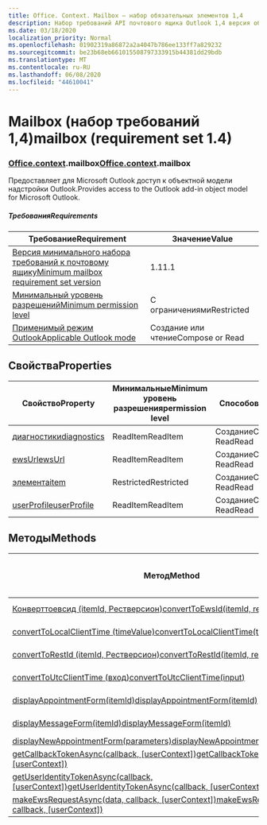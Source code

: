 ```yaml
---
title: Office. Context. Mailbox — набор обязательных элементов 1,4
description: Набор требований API почтового ящика Outlook 1,4 версия объектной модели почтового ящика.
ms.date: 03/18/2020
localization_priority: Normal
ms.openlocfilehash: 01902319a86872a2a4047b786ee133ff7a829232
ms.sourcegitcommit: be23b68eb661015508797333915b44381dd29bdb
ms.translationtype: MT
ms.contentlocale: ru-RU
ms.lasthandoff: 06/08/2020
ms.locfileid: "44610041"
---
```

# <a name="mailbox-requirement-set-14"></a><span data-ttu-id="096a0-103">Mailbox (набор требований 1,4)</span><span class="sxs-lookup"><span data-stu-id="096a0-103">mailbox (requirement set 1.4)</span></span>

### <a name="officecontextmailbox"></a><span data-ttu-id="096a0-104">[Office](office.md)[.context](office.context.md).mailbox</span><span class="sxs-lookup"><span data-stu-id="096a0-104">[Office](office.md)[.context](office.context.md).mailbox</span></span>

<span data-ttu-id="096a0-105">Предоставляет для Microsoft Outlook доступ к объектной модели надстройки Outlook.</span><span class="sxs-lookup"><span data-stu-id="096a0-105">Provides access to the Outlook add-in object model for Microsoft Outlook.</span></span>

##### <a name="requirements"></a><span data-ttu-id="096a0-106">Требования</span><span class="sxs-lookup"><span data-stu-id="096a0-106">Requirements</span></span>

|<span data-ttu-id="096a0-107">Требование</span><span class="sxs-lookup"><span data-stu-id="096a0-107">Requirement</span></span>| <span data-ttu-id="096a0-108">Значение</span><span class="sxs-lookup"><span data-stu-id="096a0-108">Value</span></span>|
|---|---|
|[<span data-ttu-id="096a0-109">Версия минимального набора требований к почтовому ящику</span><span class="sxs-lookup"><span data-stu-id="096a0-109">Minimum mailbox requirement set version</span></span>](../../requirement-sets/outlook-api-requirement-sets.md)| <span data-ttu-id="096a0-110">1.1</span><span class="sxs-lookup"><span data-stu-id="096a0-110">1.1</span></span>|
|[<span data-ttu-id="096a0-111">Минимальный уровень разрешений</span><span class="sxs-lookup"><span data-stu-id="096a0-111">Minimum permission level</span></span>](../../../outlook/understanding-outlook-add-in-permissions.md)| <span data-ttu-id="096a0-112">С ограничениями</span><span class="sxs-lookup"><span data-stu-id="096a0-112">Restricted</span></span>|
|[<span data-ttu-id="096a0-113">Применимый режим Outlook</span><span class="sxs-lookup"><span data-stu-id="096a0-113">Applicable Outlook mode</span></span>](../../../outlook/outlook-add-ins-overview.md#extension-points)| <span data-ttu-id="096a0-114">Создание или чтение</span><span class="sxs-lookup"><span data-stu-id="096a0-114">Compose or Read</span></span>|

## <a name="properties"></a><span data-ttu-id="096a0-115">Свойства</span><span class="sxs-lookup"><span data-stu-id="096a0-115">Properties</span></span>

| <span data-ttu-id="096a0-116">Свойство</span><span class="sxs-lookup"><span data-stu-id="096a0-116">Property</span></span> | <span data-ttu-id="096a0-117">Минимальные</span><span class="sxs-lookup"><span data-stu-id="096a0-117">Minimum</span></span><br><span data-ttu-id="096a0-118">уровень разрешения</span><span class="sxs-lookup"><span data-stu-id="096a0-118">permission level</span></span> | <span data-ttu-id="096a0-119">Способов</span><span class="sxs-lookup"><span data-stu-id="096a0-119">Modes</span></span> | <span data-ttu-id="096a0-120">Тип возвращаемых данных</span><span class="sxs-lookup"><span data-stu-id="096a0-120">Return type</span></span> | <span data-ttu-id="096a0-121">Минимальные</span><span class="sxs-lookup"><span data-stu-id="096a0-121">Minimum</span></span><br><span data-ttu-id="096a0-122">набор требований</span><span class="sxs-lookup"><span data-stu-id="096a0-122">requirement set</span></span> |
|---|---|---|---|:---:|
| [<span data-ttu-id="096a0-123">диагностики</span><span class="sxs-lookup"><span data-stu-id="096a0-123">diagnostics</span></span>](/javascript/api/outlook/office.mailbox?view=outlook-js-1.4#diagnostics) | <span data-ttu-id="096a0-124">ReadItem</span><span class="sxs-lookup"><span data-stu-id="096a0-124">ReadItem</span></span> | <span data-ttu-id="096a0-125">Создание</span><span class="sxs-lookup"><span data-stu-id="096a0-125">Compose</span></span><br><span data-ttu-id="096a0-126">Read</span><span class="sxs-lookup"><span data-stu-id="096a0-126">Read</span></span> | [<span data-ttu-id="096a0-127">Diagnostics</span><span class="sxs-lookup"><span data-stu-id="096a0-127">Diagnostics</span></span>](/javascript/api/outlook/office.diagnostics?view=outlook-js-1.4) | [<span data-ttu-id="096a0-128">1.1</span><span class="sxs-lookup"><span data-stu-id="096a0-128">1.1</span></span>](../requirement-set-1.1/outlook-requirement-set-1.1.md) |
| [<span data-ttu-id="096a0-129">ewsUrl</span><span class="sxs-lookup"><span data-stu-id="096a0-129">ewsUrl</span></span>](/javascript/api/outlook/office.mailbox?view=outlook-js-1.4#ewsurl) | <span data-ttu-id="096a0-130">ReadItem</span><span class="sxs-lookup"><span data-stu-id="096a0-130">ReadItem</span></span> | <span data-ttu-id="096a0-131">Создание</span><span class="sxs-lookup"><span data-stu-id="096a0-131">Compose</span></span><br><span data-ttu-id="096a0-132">Read</span><span class="sxs-lookup"><span data-stu-id="096a0-132">Read</span></span> | <span data-ttu-id="096a0-133">String</span><span class="sxs-lookup"><span data-stu-id="096a0-133">String</span></span> | [<span data-ttu-id="096a0-134">1.1</span><span class="sxs-lookup"><span data-stu-id="096a0-134">1.1</span></span>](../requirement-set-1.1/outlook-requirement-set-1.1.md) |
| [<span data-ttu-id="096a0-135">элемента</span><span class="sxs-lookup"><span data-stu-id="096a0-135">item</span></span>](office.context.mailbox.item.md) | <span data-ttu-id="096a0-136">Restricted</span><span class="sxs-lookup"><span data-stu-id="096a0-136">Restricted</span></span> | <span data-ttu-id="096a0-137">Создание</span><span class="sxs-lookup"><span data-stu-id="096a0-137">Compose</span></span><br><span data-ttu-id="096a0-138">Read</span><span class="sxs-lookup"><span data-stu-id="096a0-138">Read</span></span> | [<span data-ttu-id="096a0-139">Ресурс</span><span class="sxs-lookup"><span data-stu-id="096a0-139">Item</span></span>](/javascript/api/outlook/office.item?view=outlook-js-1.4) | [<span data-ttu-id="096a0-140">1.1</span><span class="sxs-lookup"><span data-stu-id="096a0-140">1.1</span></span>](../requirement-set-1.1/outlook-requirement-set-1.1.md) |
| [<span data-ttu-id="096a0-141">userProfile</span><span class="sxs-lookup"><span data-stu-id="096a0-141">userProfile</span></span>](/javascript/api/outlook/office.mailbox?view=outlook-js-1.4#userprofile) | <span data-ttu-id="096a0-142">ReadItem</span><span class="sxs-lookup"><span data-stu-id="096a0-142">ReadItem</span></span> | <span data-ttu-id="096a0-143">Создание</span><span class="sxs-lookup"><span data-stu-id="096a0-143">Compose</span></span><br><span data-ttu-id="096a0-144">Read</span><span class="sxs-lookup"><span data-stu-id="096a0-144">Read</span></span> | [<span data-ttu-id="096a0-145">UserProfile</span><span class="sxs-lookup"><span data-stu-id="096a0-145">UserProfile</span></span>](/javascript/api/outlook/office.userprofile?view=outlook-js-1.4) | [<span data-ttu-id="096a0-146">1.1</span><span class="sxs-lookup"><span data-stu-id="096a0-146">1.1</span></span>](../requirement-set-1.1/outlook-requirement-set-1.1.md) |

## <a name="methods"></a><span data-ttu-id="096a0-147">Методы</span><span class="sxs-lookup"><span data-stu-id="096a0-147">Methods</span></span>

| <span data-ttu-id="096a0-148">Метод</span><span class="sxs-lookup"><span data-stu-id="096a0-148">Method</span></span> | <span data-ttu-id="096a0-149">Минимальные</span><span class="sxs-lookup"><span data-stu-id="096a0-149">Minimum</span></span><br><span data-ttu-id="096a0-150">уровень разрешения</span><span class="sxs-lookup"><span data-stu-id="096a0-150">permission level</span></span> | <span data-ttu-id="096a0-151">Способов</span><span class="sxs-lookup"><span data-stu-id="096a0-151">Modes</span></span> | <span data-ttu-id="096a0-152">Минимальные</span><span class="sxs-lookup"><span data-stu-id="096a0-152">Minimum</span></span><br><span data-ttu-id="096a0-153">набор требований</span><span class="sxs-lookup"><span data-stu-id="096a0-153">requirement set</span></span> |
|---|---|---|:---:|
| [<span data-ttu-id="096a0-154">Конверттоевсид (itemId, Рестверсион)</span><span class="sxs-lookup"><span data-stu-id="096a0-154">convertToEwsId(itemId, restVersion)</span></span>](/javascript/api/outlook/office.mailbox?view=outlook-js-1.4#converttoewsid-itemid--restversion-) | <span data-ttu-id="096a0-155">Restricted</span><span class="sxs-lookup"><span data-stu-id="096a0-155">Restricted</span></span> | <span data-ttu-id="096a0-156">Создание</span><span class="sxs-lookup"><span data-stu-id="096a0-156">Compose</span></span><br><span data-ttu-id="096a0-157">Read</span><span class="sxs-lookup"><span data-stu-id="096a0-157">Read</span></span> | [<span data-ttu-id="096a0-158">1.3</span><span class="sxs-lookup"><span data-stu-id="096a0-158">1.3</span></span>](../requirement-set-1.3/outlook-requirement-set-1.3.md) |
| [<span data-ttu-id="096a0-159">convertToLocalClientTime (timeValue)</span><span class="sxs-lookup"><span data-stu-id="096a0-159">convertToLocalClientTime(timeValue)</span></span>](/javascript/api/outlook/office.mailbox?view=outlook-js-1.4#converttolocalclienttime-timevalue-) | <span data-ttu-id="096a0-160">ReadItem</span><span class="sxs-lookup"><span data-stu-id="096a0-160">ReadItem</span></span> | <span data-ttu-id="096a0-161">Создание</span><span class="sxs-lookup"><span data-stu-id="096a0-161">Compose</span></span><br><span data-ttu-id="096a0-162">Read</span><span class="sxs-lookup"><span data-stu-id="096a0-162">Read</span></span> | [<span data-ttu-id="096a0-163">1.1</span><span class="sxs-lookup"><span data-stu-id="096a0-163">1.1</span></span>](../requirement-set-1.1/outlook-requirement-set-1.1.md) |
| [<span data-ttu-id="096a0-164">convertToRestId (itemId, Рестверсион)</span><span class="sxs-lookup"><span data-stu-id="096a0-164">convertToRestId(itemId, restVersion)</span></span>](/javascript/api/outlook/office.mailbox?view=outlook-js-1.4#converttorestid-itemid--restversion-) | <span data-ttu-id="096a0-165">Restricted</span><span class="sxs-lookup"><span data-stu-id="096a0-165">Restricted</span></span> | <span data-ttu-id="096a0-166">Создание</span><span class="sxs-lookup"><span data-stu-id="096a0-166">Compose</span></span><br><span data-ttu-id="096a0-167">Read</span><span class="sxs-lookup"><span data-stu-id="096a0-167">Read</span></span> | [<span data-ttu-id="096a0-168">1.3</span><span class="sxs-lookup"><span data-stu-id="096a0-168">1.3</span></span>](../requirement-set-1.3/outlook-requirement-set-1.3.md) |
| [<span data-ttu-id="096a0-169">convertToUtcClientTime (вход)</span><span class="sxs-lookup"><span data-stu-id="096a0-169">convertToUtcClientTime(input)</span></span>](/javascript/api/outlook/office.mailbox?view=outlook-js-1.4#converttoutcclienttime-input-) | <span data-ttu-id="096a0-170">ReadItem</span><span class="sxs-lookup"><span data-stu-id="096a0-170">ReadItem</span></span> | <span data-ttu-id="096a0-171">Создание</span><span class="sxs-lookup"><span data-stu-id="096a0-171">Compose</span></span><br><span data-ttu-id="096a0-172">Read</span><span class="sxs-lookup"><span data-stu-id="096a0-172">Read</span></span> | [<span data-ttu-id="096a0-173">1.1</span><span class="sxs-lookup"><span data-stu-id="096a0-173">1.1</span></span>](../requirement-set-1.1/outlook-requirement-set-1.1.md) |
| [<span data-ttu-id="096a0-174">displayAppointmentForm(itemId)</span><span class="sxs-lookup"><span data-stu-id="096a0-174">displayAppointmentForm(itemId)</span></span>](/javascript/api/outlook/office.mailbox?view=outlook-js-1.4#displayappointmentform-itemid-) | <span data-ttu-id="096a0-175">ReadItem</span><span class="sxs-lookup"><span data-stu-id="096a0-175">ReadItem</span></span> | <span data-ttu-id="096a0-176">Создание</span><span class="sxs-lookup"><span data-stu-id="096a0-176">Compose</span></span><br><span data-ttu-id="096a0-177">Read</span><span class="sxs-lookup"><span data-stu-id="096a0-177">Read</span></span> | [<span data-ttu-id="096a0-178">1.1</span><span class="sxs-lookup"><span data-stu-id="096a0-178">1.1</span></span>](../requirement-set-1.1/outlook-requirement-set-1.1.md) |
| [<span data-ttu-id="096a0-179">displayMessageForm(itemId)</span><span class="sxs-lookup"><span data-stu-id="096a0-179">displayMessageForm(itemId)</span></span>](/javascript/api/outlook/office.mailbox?view=outlook-js-1.4#displaymessageform-itemid-) | <span data-ttu-id="096a0-180">ReadItem</span><span class="sxs-lookup"><span data-stu-id="096a0-180">ReadItem</span></span> | <span data-ttu-id="096a0-181">Создание</span><span class="sxs-lookup"><span data-stu-id="096a0-181">Compose</span></span><br><span data-ttu-id="096a0-182">Read</span><span class="sxs-lookup"><span data-stu-id="096a0-182">Read</span></span> | [<span data-ttu-id="096a0-183">1.1</span><span class="sxs-lookup"><span data-stu-id="096a0-183">1.1</span></span>](../requirement-set-1.1/outlook-requirement-set-1.1.md) |
| [<span data-ttu-id="096a0-184">displayNewAppointmentForm(parameters)</span><span class="sxs-lookup"><span data-stu-id="096a0-184">displayNewAppointmentForm(parameters)</span></span>](/javascript/api/outlook/office.mailbox?view=outlook-js-1.4#displaynewappointmentform-parameters-) | <span data-ttu-id="096a0-185">ReadItem</span><span class="sxs-lookup"><span data-stu-id="096a0-185">ReadItem</span></span> | <span data-ttu-id="096a0-186">Read</span><span class="sxs-lookup"><span data-stu-id="096a0-186">Read</span></span> | [<span data-ttu-id="096a0-187">1.1</span><span class="sxs-lookup"><span data-stu-id="096a0-187">1.1</span></span>](../requirement-set-1.1/outlook-requirement-set-1.1.md) |
| <span data-ttu-id="096a0-188">[getCallbackTokenAsync(callback, [userContext])](/javascript/api/outlook/office.mailbox?view=outlook-js-1.4#getcallbacktokenasync-callback--usercontext-)</span><span class="sxs-lookup"><span data-stu-id="096a0-188">[getCallbackTokenAsync(callback, [userContext])](/javascript/api/outlook/office.mailbox?view=outlook-js-1.4#getcallbacktokenasync-callback--usercontext-)</span></span> | <span data-ttu-id="096a0-189">ReadItem</span><span class="sxs-lookup"><span data-stu-id="096a0-189">ReadItem</span></span> | <span data-ttu-id="096a0-190">Создание</span><span class="sxs-lookup"><span data-stu-id="096a0-190">Compose</span></span><br><span data-ttu-id="096a0-191">Read</span><span class="sxs-lookup"><span data-stu-id="096a0-191">Read</span></span> | [<span data-ttu-id="096a0-192">1.3</span><span class="sxs-lookup"><span data-stu-id="096a0-192">1.3</span></span>](../requirement-set-1.3/outlook-requirement-set-1.3.md)<br>[<span data-ttu-id="096a0-193">1.1</span><span class="sxs-lookup"><span data-stu-id="096a0-193">1.1</span></span>](../requirement-set-1.1/outlook-requirement-set-1.1.md) |
| <span data-ttu-id="096a0-194">[getUserIdentityTokenAsync(callback, [userContext])](/javascript/api/outlook/office.mailbox?view=outlook-js-1.4#getuseridentitytokenasync-callback--usercontext-)</span><span class="sxs-lookup"><span data-stu-id="096a0-194">[getUserIdentityTokenAsync(callback, [userContext])](/javascript/api/outlook/office.mailbox?view=outlook-js-1.4#getuseridentitytokenasync-callback--usercontext-)</span></span> | <span data-ttu-id="096a0-195">ReadItem</span><span class="sxs-lookup"><span data-stu-id="096a0-195">ReadItem</span></span> | <span data-ttu-id="096a0-196">Создание</span><span class="sxs-lookup"><span data-stu-id="096a0-196">Compose</span></span><br><span data-ttu-id="096a0-197">Read</span><span class="sxs-lookup"><span data-stu-id="096a0-197">Read</span></span> | [<span data-ttu-id="096a0-198">1.1</span><span class="sxs-lookup"><span data-stu-id="096a0-198">1.1</span></span>](../requirement-set-1.1/outlook-requirement-set-1.1.md) |
| <span data-ttu-id="096a0-199">[makeEwsRequestAsync(data, callback, [userContext])](/javascript/api/outlook/office.mailbox?view=outlook-js-1.4#makeewsrequestasync-data--callback--usercontext-)</span><span class="sxs-lookup"><span data-stu-id="096a0-199">[makeEwsRequestAsync(data, callback, [userContext])](/javascript/api/outlook/office.mailbox?view=outlook-js-1.4#makeewsrequestasync-data--callback--usercontext-)</span></span> | <span data-ttu-id="096a0-200">ReadWriteMailbox</span><span class="sxs-lookup"><span data-stu-id="096a0-200">ReadWriteMailbox</span></span> | <span data-ttu-id="096a0-201">Создание</span><span class="sxs-lookup"><span data-stu-id="096a0-201">Compose</span></span><br><span data-ttu-id="096a0-202">Read</span><span class="sxs-lookup"><span data-stu-id="096a0-202">Read</span></span> | [<span data-ttu-id="096a0-203">1.1</span><span class="sxs-lookup"><span data-stu-id="096a0-203">1.1</span></span>](../requirement-set-1.1/outlook-requirement-set-1.1.md) |
